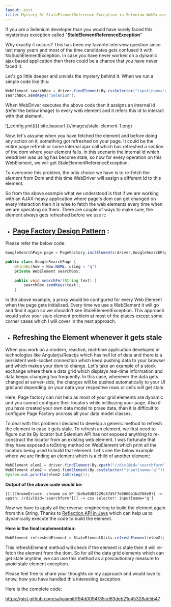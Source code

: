 ```yaml
---
layout: post
title: Mystery Of StaleElementReference Exception in Selenium WebDriver
---
```


If you are a Selenium developer than you would have surely faced this mysterious exception called "**StaleElementReferenceException**"

Why exactly it occurs? This has been my favorite interview question since last many years and most of the time candidates gets confused it with NoSuchElementException. In case you have never worked on a dynamic ajax based application then there could be a chance that you have never faced it. 

Let's go little deeper and unviels the mystery behind it. When we run a simple code like this:

```java
WebElement searchBox = driver.findElement(By.cssSelector("input[name='q'"));
searchBox.sendKeys("Selenium");
```

When WebDriver executes the above code then it assigns an internal id (refer the below image) to every web element and it refers this id to interact with that element.

![_config.yml]({{ site.baseurl }}/images/stale-element-1.png)

Now, let's assume when you have fetched the element and before doing any action on it, something got refreshed on your page. It could be the entire page refresh or some internal ajax call which has refreshed a section of the dom where your element falls. In this scenario the internal id which webdriver was using has become stale, so now for every operation on this WebElement, we will get StaleElementReferenceException.

To overcome this problem, the only choice we have is to re-fetch the element from Dom and this time WebDriver will assign a different Id to this element.

So from the above example what we understood is that if we are working with an AJAX-heavy application where page's dom can get changed on every interaction then it is wise to fetch the web elements every time when we are operating on them. There are couple of ways to make sure, the element always gets refreshed before we use it:

- ## [Page Factory Design Pattern](https://github.com/SeleniumHQ/selenium/wiki/PageFactory) : ##

 
 Please refer the below code.
 
 ```java
GoogleSearchPage page = PageFactory.initElements(driver,GoogleSearchPage.class);
```

```java
public class GoogleSearchPage {
    @FindBy(how = How.NAME, using = "q")
    private WebElement searchBox;

    public void searchFor(String text) {
        searchBox.sendKeys(text);
    }
```
In the above example, a proxy would be configured for every Web Element when the page gets initialised. Every time we use a WebElement it will go and find it again so we shouldn't see StaleElementException. This approach would solve your stale element problem at most of the places except some corner cases which I will cover in the next approach.

- ## Refreshing the Element whenever it gets stale ##

When you work on a modern, reactive, real-time application developed in technologies like Angularjs/Reactjs which has hell lot of data and there is a persistent web-socket connection which keep pushing data to your browser and which makes your dom to change.  Let's take an example of a stock exchange where there a data grid which displays real-time information and data keeps changing too frequently. In this case, whenever the data gets changed at server-side, the changes will be pushed automatically to your UI grid and depending on your data your respective rows or cells will get stale. 

Here, Page factory can not help as most of your grid elements are dynamic and you cannot configure their locators while initiliazing your page. Also if you have created your own data model to prase data, than it is difficult to configure Page Factory accross all your data model classes.

To deal with this problem I decided to develop a generic method to refresh the element in case it gets stale. To refresh an element, we first need to figure out its By locator but Selenium API has not exposed anything to re-construct the locator from an existing web element. I was fortunate that they have exposed a toString method on WebElement which print all the locators being used to build that element. Let's see the below example where we are finding an element which is a child of another element:

```java
WebElement elem1 = driver.findElement(By.xpath("//div[@id='searchform']"));
WebElement elem2 = elem1.findElement(By.cssSelector("input[name='q'"));
System.out.println(elem2.toString());
```

**Output of the above code would be:**
```
[[[[ChromeDriver: chrome on XP (bd6a0d83229c67d5f7e6060b1bd768e9)] -> xpath: //div[@id='searchform']]] -> css selector: input[name='q']
```

Now we have to apply all the reverse-engineering to build the element again from this String. Thanks to [Reflection API in Java](https://docs.oracle.com/javase/tutorial/reflect/) which can help us to dynamically execute the code to build the element.

**Here is the final implementation:**

```java
WebElement refreshedElement = StaleElementUtils.refreshElement(elem2);
```

This refreshElement method will check if the element is stale then it will re-fetch the element from the dom. So for all the data grid elements which can get stale anytime, we can use this method as a precautionary measure to avoid stale element exception.

Please feel free to share your thoughts on my approach and would love to know, how you have handled this interesting exception.

Here is the complete code:

https://gist.github.com/sahajamit/f94d0094f35cd63deb21c45328ab5b47


<script src="https://gist.github.com/sahajamit/f94d0094f35cd63deb21c45328ab5b47.js"></script>

